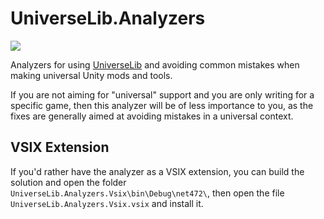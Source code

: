 # UniverseLib.Analyzers

[![](https://img.shields.io/nuget/v/UniverseLib.Analyzers)](https://www.nuget.org/packages/UniverseLib.Analyzers)

Analyzers for using [UniverseLib](https://github.com/sinai-dev/UniverseLib) and avoiding common mistakes when making universal Unity mods and tools.

If you are not aiming for "universal" support and you are only writing for a specific game, then this analyzer will be of less importance to you, as the fixes are generally aimed at avoiding mistakes in a universal context.

## VSIX Extension

If you'd rather have the analyzer as a VSIX extension, you can build the solution and open the folder `UniverseLib.Analyzers.Vsix\bin\Debug\net472\`, then open the file `UniverseLib.Analyzers.Vsix.vsix` and install it.
